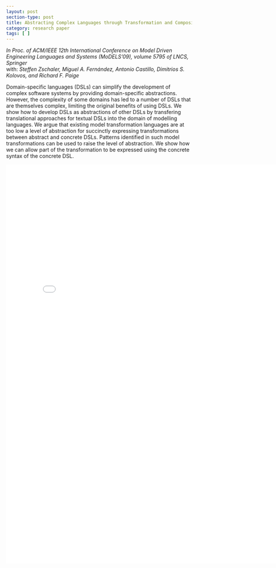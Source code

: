 ```yaml
---
layout: post
section-type: post
title: Abstracting Complex Languages through Transformation and Composition
category: research paper
tags: [ ]
---
```

_In Proc. of ACM/IEEE 12th International Conference on Model Driven Engineering Languages and Systems (MoDELS’09), volume 5795 of LNCS, Springer_
<br/>with: _Steffen Zschaler, Miguel A. Fernández, Antonio Castillo, Dimitrios S. Kolovos, and Richard F. Paige_

Domain-specific languages (DSLs) can simplify the development
of complex software systems by providing domain-specific abstractions.
However, the complexity of some domains has led to a number of
DSLs that are themselves complex, limiting the original benefits of using
DSLs. We show how to develop DSLs as abstractions of other DSLs by
transfering translational approaches for textual DSLs into the domain
of modelling languages. We argue that existing model transformation
languages are at too low a level of abstraction for succinctly expressing
transformations between abstract and concrete DSLs. Patterns identified
in such model transformations can be used to raise the level of abstraction.
We show how we can allow part of the transformation to be
expressed using the concrete syntax of the concrete DSL.

<embed src="/publications/2009_MoDELS_AbstractDSMLs.pdf" width="800" height="1080" type='application/pdf'/>
